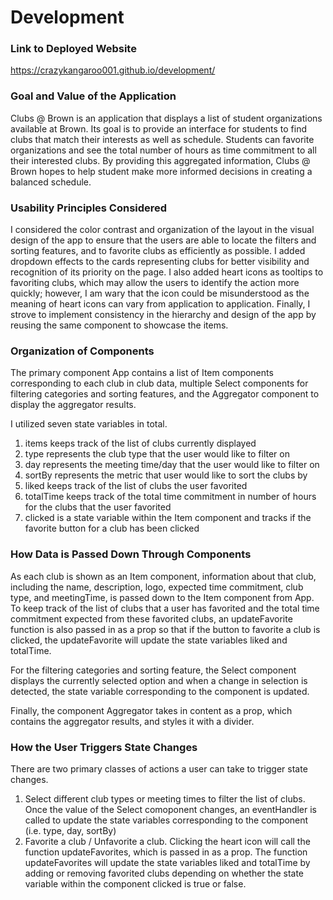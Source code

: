 # Development

### Link to Deployed Website
https://crazykangaroo001.github.io/development/

### Goal and Value of the Application

Clubs @ Brown is an application that displays a list of student organizations available at Brown. Its goal is to provide an interface for students to find clubs that match their interests as well as schedule. Students can favorite organizations and see the total number of hours as time commitment to all their interested clubs. By providing this aggregated information, Clubs @ Brown hopes to help student make more informed decisions in creating a balanced schedule.

### Usability Principles Considered
I considered the color contrast and organization of the layout in the visual design of the app to ensure that the users are able to locate the filters and sorting features, and to favorite clubs as efficiently as possible. I added dropdown effects to the cards representing clubs for better visibility and recognition of its priority on the page. I also added heart icons as tooltips to favoriting clubs, which may allow the users to identify the action more quickly; however, I am wary that the icon could be misunderstood as the meaning of heart icons can vary from application to application. Finally, I strove to implement consistency in the hierarchy and design of the app by reusing the same component to showcase the items.

### Organization of Components

The primary component App contains a list of Item components corresponding to each club in club data, multiple Select components for filtering categories and sorting features, and the Aggregator component to display the aggregator results.

I utilized seven state variables in total.
<ol>
<li>items keeps track of the list of clubs currently displayed</li>
<li>type represents the club type that the user would like to filter on</li>
<li>day represents the meeting time/day that the user would like to filter on</li>
<li>sortBy represents the metric that user would like to sort the clubs by</li>
<li>liked keeps track of the list of clubs the user favorited</li>
<li>totalTime keeps track of the total time commitment in number of hours for the clubs that the user favorited</li>
<li>clicked is a state variable within the Item component and tracks if the favorite button for a club has been clicked</li>
</ol>

### How Data is Passed Down Through Components
As each club is shown as an Item component, information about that club, including the name, description, logo, expected time commitment, club type, and meetingTime, is passed down to the Item component from App. To keep track of the list of clubs that a user has favorited and the total time commitment expected from these favorited clubs, an updateFavorite function is also passed in as a prop so that if the button to favorite a club is clicked, the updateFavorite will update the state variables liked and totalTime.

For the filtering categories and sorting feature, the Select component displays the currently selected option and when a change in selection is detected, the state variable corresponding to the component is updated.

Finally, the component Aggregator takes in content as a prop, which contains the aggregator results, and styles it with a divider.

### How the User Triggers State Changes

There are two primary classes of actions a user can take to trigger state changes.
<ol>
<li> Select different club types or meeting times to filter the list of clubs. Once the value of the Select comoponent changes, an eventHandler is called to update the state variables corresponding to the component (i.e. type, day, sortBy)</li>
<li> Favorite a club / Unfavorite a club. Clicking the heart icon will call the function updateFavorites, which is passed in as a prop. The function updateFavorites will update the state variables liked and totalTime by adding or removing favorited clubs depending on whether the state variable within the component clicked is true or false.</li>
</ol>

